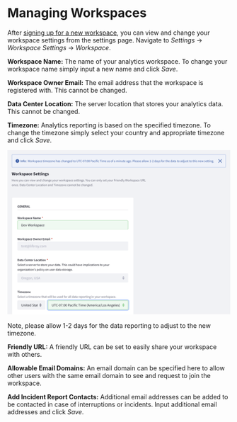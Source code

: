 # Managing Workspaces

After [signing up for a new workspace](../getting-started/signing-up-for-a-new-workspace.md), you can view and change your workspace settings from the settings page. Navigate to *Settings* &rarr; *Workspace Settings* &rarr; *Workspace*.

**Workspace Name:** The name of your analytics workspace. To change your workspace name simply input a new name and click *Save*.

**Workspace Owner Email:** The email address that the workspace is registered with. This cannot be changed.

**Data Center Location:** The server location that stores your analytics data. This cannot be changed.

**Timezone:** Analytics reporting is based on the specified timezone. To change the timezone simply select your country and appropriate timezone and click *Save*.

![Select and save a new timezone for your analytics reporting.](./managing-workspaces/images/01.png)

Note, please allow 1-2 days for the data reporting to adjust to the new timezone.

**Friendly URL:** A friendly URL can be set to easily share your workspace with others.

**Allowable Email Domains:** An email domain can be specified here to allow other users with the same email domain to see and request to join the workspace.

**Add Incident Report Contacts:** Additional email addresses can be added to be contacted in case of interruptions or incidents. Input additional email addresses and click *Save*.